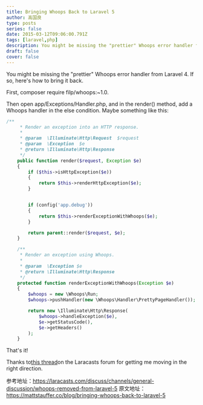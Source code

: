 ```yaml
---
title: Bringing Whoops Back to Laravel 5
author: 高国良
type: posts
series: false
date: 2015-03-12T09:06:00.791Z
tags: [laravel,php]
description: You might be missing the "prettier" Whoops error handler from Laravel 4. If so, here's how to bring it back.
draft: false 
cover: false
---
```


You might be missing the "prettier" Whoops error handler from Laravel 4. If so, here's how to bring it back.

First, composer require filp/whoops:~1.0.

Then open app/Exceptions/Handler.php, and in the render() method, add a Whoops handler in the else condition. Maybe something like this:

```php
/**
     * Render an exception into an HTTP response.
     *
     * @param  \Illuminate\Http\Request  $request
     * @param  \Exception  $e
     * @return \Illuminate\Http\Response
     */
    public function render($request, Exception $e)
    {
        if ($this->isHttpException($e))
        {
            return $this->renderHttpException($e);
        }


        if (config('app.debug'))
        {
            return $this->renderExceptionWithWhoops($e);
        }

        return parent::render($request, $e);
    }

    /**
     * Render an exception using Whoops.
     * 
     * @param  \Exception $e
     * @return \Illuminate\Http\Response
     */
    protected function renderExceptionWithWhoops(Exception $e)
    {
        $whoops = new \Whoops\Run;
        $whoops->pushHandler(new \Whoops\Handler\PrettyPageHandler());

        return new \Illuminate\Http\Response(
            $whoops->handleException($e),
            $e->getStatusCode(),
            $e->getHeaders()
        );
    }
```

That's it!

Thanks to[this thread](https://laracasts.com/discuss/channels/general-discussion/whoops-removed-from-laravel-5)on the Laracasts forum for getting me moving in the right direction.

参考地址：https://laracasts.com/discuss/channels/general-discussion/whoops-removed-from-laravel-5
原文地址：https://mattstauffer.co/blog/bringing-whoops-back-to-laravel-5
